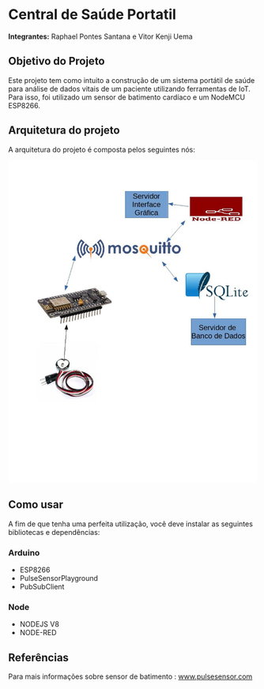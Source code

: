 # Central de Saúde Portatil

**Integrantes:** Raphael Pontes Santana e Vitor Kenji Uema


## Objetivo do Projeto

Este projeto tem como intuito a construção de um sistema portátil de saúde para análise de dados vitais de um paciente utilizando ferramentas de IoT.
Para isso, foi utilizado um sensor de batimento cardíaco e um NodeMCU ESP8266.

## Arquitetura do projeto

A arquitetura do projeto é composta pelos seguintes nós:

![Screenshot](arquiteturaIoT.jpg)


## Como usar

A fim de que tenha uma perfeita utilização, você deve instalar as seguintes bibliotecas e dependências:


### Arduino

* ESP8266
* PulseSensorPlayground
* PubSubClient

### Node  

* NODEJS V8
* NODE-RED

## Referências

Para mais informações sobre sensor de batimento : www.pulsesensor.com
